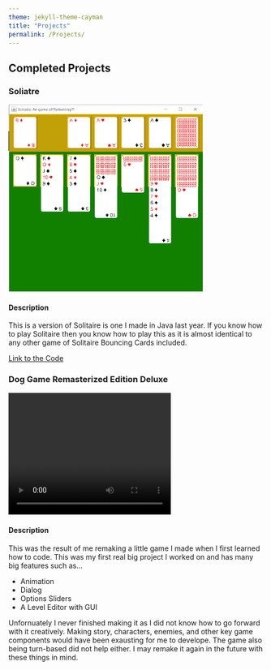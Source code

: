 ```yaml
---
theme: jekyll-theme-cayman
title: "Projects"
permalink: /Projects/
---
```


## Completed Projects

### Soliatre

![A Screenshot of Soliatre](/Assets/Soliatre.png)

#### Description
This is a version of Solitaire is one I made in Java last year.
If you know how to play Solitaire then you know how to play this as it is almost identical to any other game of Solitaire
Bouncing Cards included.

[Link to the Code](https://github.com/SealDoGaming/Soliatre)

### Dog Game Remasterized Edition Deluxe

<video width="320" height="240" controls>
  <source type="video/mp4" src="Assets/Dog Game HD Remasterized Edition Deluxe 2021-11-04 13-42-39.mp4">
</video>


#### Description
This was the result of me remaking a little game I made when I first learned how to code. This was my first real big project I worked on and has many big features such as...
- Animation
- Dialog
- Options Sliders
- A Level Editor with GUI

Unfornuately I never finished making it as I did not know how to go forward with it creatively. Making story, characters, enemies, and other key game components would have been exausting for me to develope. The game also being turn-based did not help either.
I may remake it again in the future with these things in mind.
